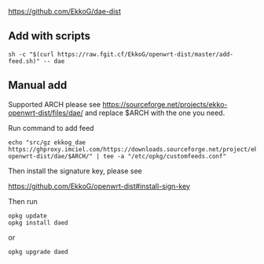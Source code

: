 https://github.com/EkkoG/dae-dist


## Add with scripts

```
sh -c "$(curl https://raw.fgit.cf/EkkoG/openwrt-dist/master/add-feed.sh)" -- dae
```

## Manual add


Supported ARCH please see https://sourceforge.net/projects/ekko-openwrt-dist/files/dae/ and replace $ARCH with the one you need.

Run command to add feed

```
echo "src/gz ekkog_dae https://ghproxy.imciel.com/https://downloads.sourceforge.net/project/ekko-openwrt-dist/dae/$ARCH/" | tee -a "/etc/opkg/customfeeds.conf"
```

Then install the signature key, please see

https://github.com/EkkoG/openwrt-dist#install-sign-key


Then run

```
opkg update
opkg install daed
```

or

```
opkg upgrade daed
```
